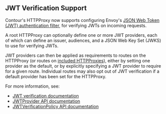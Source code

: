 ## JWT Verification Support

Contour's HTTPProxy now supports configuring Envoy's [JSON Web Token (JWT) authentication filter](https://www.envoyproxy.io/docs/envoy/latest/intro/arch_overview/security/jwt_authn_filter), for verifying JWTs on incoming requests.

A root HTTPProxy can optionally define one or more JWT providers, each of which can define an issuer, audiences, and a JSON Web Key Set (JWKS) to use for verifying JWTs.

JWT providers can then be applied as requirements to routes on the HTTPProxy (or routes on [included HTTPProxies](https://projectcontour.io/docs/main/config/inclusion-delegation/)), either by setting one provider as the default, or by explicitly specifying a JWT provider to require for a given route.
Individual routes may also opt out of JWT verification if a default provider has been set for the HTTPProxy.

For more information, see:
- [JWT verification documentation](https://projectcontour.io/docs/main/config/jwt-verification)
- [JWTProvider API documentation](https://projectcontour.io/docs/main/config/api/#projectcontour.io/v1.JWTProvider)
- [JWTVerificationPolicy API documentation](https://projectcontour.io/docs/main/config/api/#projectcontour.io/v1.JWTVerificationPolicy)




